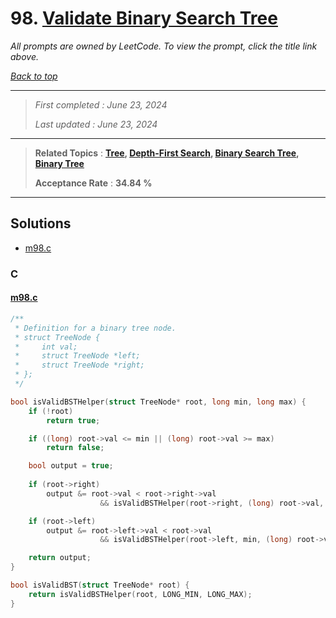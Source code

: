 # 98. [Validate Binary Search Tree](<https://leetcode.com/problems/validate-binary-search-tree>)

*All prompts are owned by LeetCode. To view the prompt, click the title link above.*

*[Back to top](<../README.md>)*

------

> *First completed : June 23, 2024*
>
> *Last updated : June 23, 2024*

------

> **Related Topics** : **[Tree](<by_topic/Tree.md>), [Depth-First Search](<by_topic/Depth-First Search.md>), [Binary Search Tree](<by_topic/Binary Search Tree.md>), [Binary Tree](<by_topic/Binary Tree.md>)**
>
> **Acceptance Rate** : **34.84 %**

------

## Solutions

- [m98.c](<../my-submissions/m98.c>)
### C
#### [m98.c](<../my-submissions/m98.c>)
```C
/**
 * Definition for a binary tree node.
 * struct TreeNode {
 *     int val;
 *     struct TreeNode *left;
 *     struct TreeNode *right;
 * };
 */

bool isValidBSTHelper(struct TreeNode* root, long min, long max) {
    if (!root) 
        return true;

    if ((long) root->val <= min || (long) root->val >= max) 
        return false;

    bool output = true;
    
    if (root->right)
        output &= root->val < root->right->val
                    && isValidBSTHelper(root->right, (long) root->val, max);

    if (root->left)
        output &= root->left->val < root->val
                    && isValidBSTHelper(root->left, min, (long) root->val);

    return output;
}

bool isValidBST(struct TreeNode* root) {
    return isValidBSTHelper(root, LONG_MIN, LONG_MAX);
}
```

